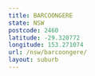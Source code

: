 ```yaml
---
title: BARCOONGERE
state: NSW
postcode: 2460
latitude: -29.320772
longitude: 153.271074
url: /nsw/barcoongere/
layout: suburb
---
```

